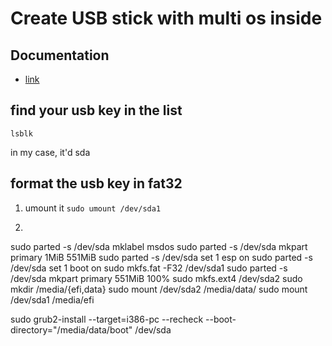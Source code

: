 # Create USB stick with multi os inside


## Documentation

* [link](https://linuxconfig.org/how-to-create-multiboot-usb-with-linux)

## find your usb key in the list

```lsblk```

in my case, it'd sda

## format the usb key in fat32

1. umount it
```sudo umount /dev/sda1```

2.

sudo parted -s /dev/sda mklabel msdos
sudo parted -s /dev/sda mkpart primary 1MiB 551MiB
sudo parted -s /dev/sda set 1 esp on
sudo parted -s /dev/sda set 1 boot on
sudo mkfs.fat -F32 /dev/sda1
sudo parted -s /dev/sda mkpart primary 551MiB 100%
sudo mkfs.ext4 /dev/sda2
sudo mkdir /media/{efi,data}
sudo mount /dev/sda2 /media/data/
sudo mount /dev/sda1 /media/efi

sudo grub2-install --target=i386-pc --recheck --boot-directory="/media/data/boot" /dev/sda

